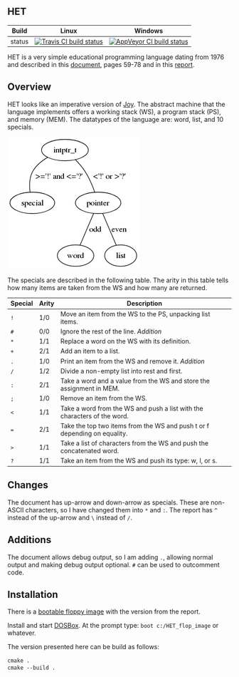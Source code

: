 HET
---

Build|Linux|Windows
---|---|---
status|[![Travis CI build status](https://travis-ci.org/Wodan58/HET.svg?branch=master)](https://travis-ci.org/Wodan58/HET)|[![AppVeyor CI build status](https://ci.appveyor.com/api/projects/status/github/Wodan58/HET?branch=master&svg=true)](https://ci.appveyor.com/project/Wodan58/HET)

HET is a very simple educational programming language dating from 1976
and described in this [document](https://ir.cwi.nl/pub/12870/12870D.pdf),
pages 59-78 and in this [report](https://forth.hcc.nl/w/Verslag/HetLisp).

Overview
--------

HET looks like an imperative version of [Joy](https://github.com/Wodan58/joy1).
The abstract machine that the language implements offers a working stack (WS),
a program stack (PS), and memory (MEM).
The datatypes of the language are: word, list, and 10 specials.

![Datatypes](graph.png)

The specials are described in the following table. The arity in this table
tells how many items are taken from the WS and how many are returned.

Special | Arity | Description
------- | ----- | --------------------------------------------------------------
`!` | 1/0 | Move an item from the WS to the PS, unpacking list items.
`#` | 0/0 | Ignore the rest of the line. *Addition*
`*` | 1/1 | Replace a word on the WS with its definition.
`+` | 2/1 | Add an item to a list.
`.` | 1/0 | Print an item from the WS and remove it. *Addition*
`/` | 1/2 | Divide a non-empty list into rest and first.
`:` | 2/1 | Take a word and a value from the WS and store the assignment in MEM.
`;` | 1/0 | Remove an item from the WS.
`<` | 1/1 | Take a word from the WS and push a list with the characters of the word.
`=` | 2/1 | Take the top two items from the WS and push t or f depending on equality.
`>` | 1/1 | Take a list of characters from the WS and push the concatenated word.
`?` | 1/1 | Take an item from the WS and push its type: w, l, or s.

Changes
-------

The document has up-arrow and down-arrow as specials. These are non-ASCII
characters, so I have changed them into `*` and `:`. The report has `^` instead
of the up-arrow and `\` instead of `/`.

Additions
---------

The document allows debug output, so I am adding `.`, allowing normal output
and making debug output optional. `#` can be used to outcomment code.

Installation
------------

There is a [bootable floppy image](https://forth.hcc.nl/w/uploads/Agenda/HET_flop_image) with the version from the report.

Install and start [DOSBox](https://www.dosbox.com). At the prompt type:
`boot c:/HET_flop_image` or whatever.

The version presented here can be build as follows:

    cmake .
    cmake --build .
